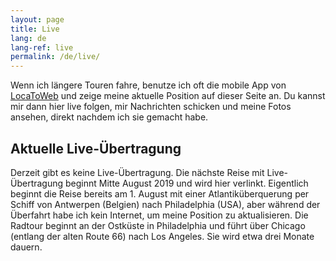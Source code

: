 ```yaml
---
layout: page
title: Live
lang: de
lang-ref: live
permalink: /de/live/
---
```


Wenn ich längere Touren fahre, benutze ich oft die mobile App von [LocaToWeb](https://locatoweb.com/user/mcpringle) und zeige meine aktuelle Position auf dieser Seite an. Du kannst mir dann hier live folgen, mir Nachrichten schicken und meine Fotos ansehen, direkt nachdem ich sie gemacht habe.

## Aktuelle Live-Übertragung

Derzeit gibt es keine Live-Übertragung. Die nächste Reise mit Live-Übertragung beginnt Mitte August 2019 und wird hier verlinkt. Eigentlich beginnt die Reise bereits am 1. August mit einer Atlantiküberquerung per Schiff von Antwerpen (Belgien) nach Philadelphia (USA), aber während der Überfahrt habe ich kein Internet, um meine Position zu aktualisieren. Die Radtour beginnt an der Ostküste in Philadelphia und führt über Chicago (entlang der alten Route 66) nach Los Angeles. Sie wird etwa drei Monate dauern.

<!--
[![LocaToWeb](images/locatoweb.jpg)  
Aktuelle Position anzeigen](https://locatoweb.com/map/single/0509174878)
-->
